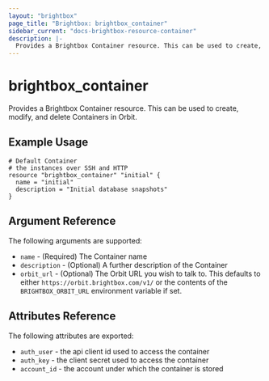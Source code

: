 ```yaml
---
layout: "brightbox"
page_title: "Brightbox: brightbox_container"
sidebar_current: "docs-brightbox-resource-container"
description: |-
  Provides a Brightbox Container resource. This can be used to create, modify, and delete Containers in Orbit.
---
```


# brightbox\_container

Provides a Brightbox Container resource. This can be used to create,
modify, and delete Containers in Orbit.

## Example Usage

```hcl
# Default Container
# the instances over SSH and HTTP
resource "brightbox_container" "initial" {
  name = "initial"
  description = "Initial database snapshots"
}
```

## Argument Reference

The following arguments are supported:

* `name` - (Required) The Container name
* `description` - (Optional) A further description of the Container
* `orbit_url` - (Optional) The Orbit URL you wish to talk to. This defaults to either `https://orbit.brightbox.com/v1/` or the contents of the `BRIGHTBOX_ORBIT_URL` environment variable if set.


## Attributes Reference

The following attributes are exported:

* `auth_user` - the api client id used to access the container
* `auth_key` - the client secret used to access the container
* `account_id` - the account under which the container is stored

